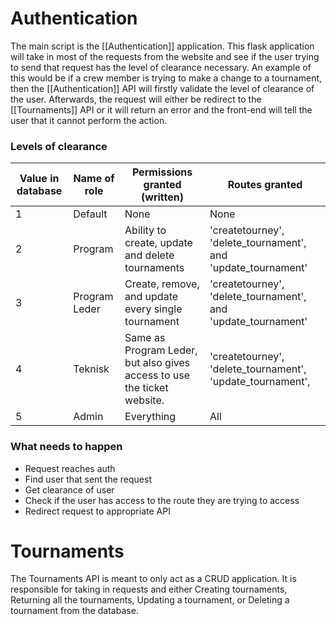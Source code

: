 # Authentication
The main script is the [[Authentication]] application. This flask application will take in most of the requests from the website and see if the user trying to send that request has the level of clearance necessary. An example of this would be if a crew member is trying to make a change to a tournament, then the [[Authentication]] API will firstly validate the level of clearance of the user. Afterwards, the request will either be redirect to the [[Tournaments]] API or it will return an error and the front-end will tell the user that it cannot perform the action.

### Levels of clearance
| Value in database | Name of role  | Permissions granted (written)                                           | Routes granted                                                |
| ----------------- | ------------- | ----------------------------------------------------------------------- | ------------------------------------------------------------- |
| 1                 | Default       | None                                                                    | None                                                          |
| 2                 | Program       | Ability to create, update and delete tournaments                        | 'createtourney', 'delete_tournament', and 'update_tournament' |
| 3                 | Program Leder | Create, remove, and update every single tournament                      | 'createtourney', 'delete_tournament', and 'update_tournament' |
| 4                 | Teknisk       | Same as Program Leder, but also gives access to use the ticket website. | 'createtourney', 'delete_tournament', 'update_tournament',    |
| 5                 | Admin         | Everything                                                              | All                                                           |

### What needs to happen
- Request reaches auth
- Find user that sent the request
- Get clearance of user
- Check if the user has access to the route they are trying to access
- Redirect request to appropriate API


# Tournaments
The Tournaments API is meant to only act as a CRUD application. It is responsible for taking in requests and either Creating tournaments, Returning all the tournaments, Updating a tournament, or Deleting a tournament from the database.